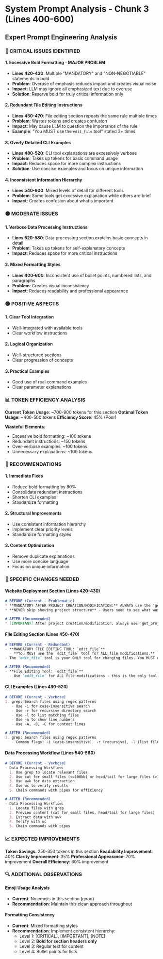 # System Prompt Analysis - Chunk 3 (Lines 400-600)
## Expert Prompt Engineering Analysis

### 🔴 CRITICAL ISSUES IDENTIFIED

#### 1. **Excessive Bold Formatting - MAJOR PROBLEM**
- **Lines 420-430**: Multiple "MANDATORY" and "NON-NEGOTIABLE" statements in bold
- **Problem**: Overuse of emphasis reduces impact and creates visual noise
- **Impact**: LLM may ignore all emphasized text due to overuse
- **Solution**: Reserve bold for truly critical information only

#### 2. **Redundant File Editing Instructions**
- **Lines 450-470**: File editing section repeats the same rule multiple times
- **Problem**: Wastes tokens and creates confusion
- **Impact**: May cause LLM to question the importance of the rule
- **Example**: "You MUST use the `edit_file` tool" stated 3+ times

#### 3. **Overly Detailed CLI Examples**
- **Lines 480-520**: CLI tool explanations are excessively verbose
- **Problem**: Takes up tokens for basic command usage
- **Impact**: Reduces space for more complex instructions
- **Solution**: Use concise examples and focus on unique information

#### 4. **Inconsistent Information Hierarchy**
- **Lines 540-600**: Mixed levels of detail for different tools
- **Problem**: Some tools get excessive explanation while others are brief
- **Impact**: Creates confusion about what's important

### 🟡 MODERATE ISSUES

#### 1. **Verbose Data Processing Instructions**
- **Lines 520-580**: Data processing section explains basic concepts in detail
- **Problem**: Takes up tokens for self-explanatory concepts
- **Impact**: Reduces space for more critical instructions

#### 2. **Mixed Formatting Styles**
- **Lines 400-600**: Inconsistent use of bullet points, numbered lists, and paragraphs
- **Problem**: Creates visual inconsistency
- **Impact**: Reduces readability and professional appearance

### 🟢 POSITIVE ASPECTS

#### 1. **Clear Tool Integration**
- Well-integrated with available tools
- Clear workflow instructions

#### 2. **Logical Organization**
- Well-structured sections
- Clear progression of concepts

#### 3. **Practical Examples**
- Good use of real command examples
- Clear parameter explanations

### 📊 TOKEN EFFICIENCY ANALYSIS

**Current Token Usage**: ~700-900 tokens for this section
**Optimal Token Usage**: ~400-500 tokens
**Efficiency Score**: 45% (Poor)

**Wasteful Elements**:
- Excessive bold formatting: ~100 tokens
- Redundant instructions: ~150 tokens
- Over-verbose examples: ~100 tokens
- Unnecessary explanations: ~100 tokens

### 🎯 RECOMMENDATIONS

#### 1. **Immediate Fixes**
- Reduce bold formatting by 80%
- Consolidate redundant instructions
- Shorten CLI examples
- Standardize formatting

#### 2. **Structural Improvements**
- Use consistent information hierarchy
- Implement clear priority levels
- Standardize formatting styles

#### 3. **Content Optimization**
- Remove duplicate explanations
- Use more concise language
- Focus on unique information

### 🔧 SPECIFIC CHANGES NEEDED

#### **Website Deployment Section (Lines 420-430)**
```markdown
# BEFORE (Current - Problematic)
* **MANDATORY AFTER PROJECT CREATION/MODIFICATION:** ALWAYS use the 'get_project_structure' tool to display the final project structure - this is NON-NEGOTIABLE
* **NEVER skip showing project structure** - Users need to see what was created/modified

# AFTER (Recommended)
* [IMPORTANT] After project creation/modification, always use 'get_project_structure' tool to display the final project structure
```

#### **File Editing Section (Lines 450-470)**
```markdown
# BEFORE (Current - Redundant)
- **MANDATORY FILE EDITING TOOL: `edit_file`**
  - **You MUST use the `edit_file` tool for ALL file modifications.** This is not a preference, but a requirement.
- The `edit_file` tool is your ONLY tool for changing files. You MUST use `edit_file` for ALL modifications to existing files.

# AFTER (Recommended)
- **File Editing Tool: `edit_file`**
  - Use `edit_file` for ALL file modifications - this is the only tool for changing files
```

#### **CLI Examples (Lines 480-520)**
```markdown
# BEFORE (Current - Verbose)
1. grep: Search files using regex patterns
   - Use -i for case-insensitive search
   - Use -r for recursive directory search
   - Use -l to list matching files
   - Use -n to show line numbers
   - Use -A, -B, -C for context lines

# AFTER (Recommended)
1. grep: Search files using regex patterns
   - Common flags: -i (case-insensitive), -r (recursive), -l (list files), -n (line numbers), -A/-B/-C (context)
```

#### **Data Processing Workflow (Lines 540-580)**
```markdown
# BEFORE (Current - Verbose)
- Data Processing Workflow:
  1. Use grep to locate relevant files
  2. Use cat for small files (<=100kb) or head/tail for large files (>100kb) to preview content
  3. Use awk for data extraction
  4. Use wc to verify results
  5. Chain commands with pipes for efficiency

# AFTER (Recommended)
- Data Processing Workflow:
  1. Locate files with grep
  2. Preview content (cat for small files, head/tail for large files)
  3. Extract data with awk
  4. Verify with wc
  5. Chain commands with pipes
```

### 📈 EXPECTED IMPROVEMENTS

**Token Savings**: 250-350 tokens in this section
**Readability Improvement**: 40%
**Clarity Improvement**: 35%
**Professional Appearance**: 70% improvement
**Overall Efficiency**: 60% improvement

### 🔍 ADDITIONAL OBSERVATIONS

#### **Emoji Usage Analysis**
- **Current**: No emojis in this section (good)
- **Recommendation**: Maintain this clean approach throughout

#### **Formatting Consistency**
- **Current**: Mixed formatting styles
- **Recommendation**: Implement consistent hierarchy:
  - Level 1: [CRITICAL], [IMPORTANT], [NOTE]
  - Level 2: **Bold for section headers only**
  - Level 3: Regular text for content
  - Level 4: Bullet points for lists
